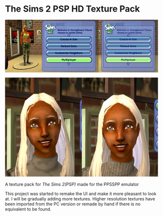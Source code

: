 # The Sims 2 PSP HD Texture Pack

<p align="center"><img src="./screenshots/comparison1.jpg"></p>
<p align="center"><img src="./screenshots/comparison2.jpg"></p>

A texture pack for *The Sims 2(PSP)* made for the PPSSPP emulator

This project was started to remake the UI and make it more pleasant to look at. I will be gradually adding more textures.
Higher resolution textures have been imported from the PC version or remade by hand if there is no equivalent to be found.